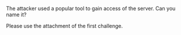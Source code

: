The attacker used a popular tool to gain access of the server. Can you name it?

Please use the attachment of the first challenge.
